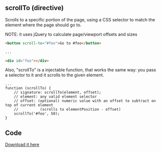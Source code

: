 ## scrollTo (directive)

Scrolls to a specific portion of the page, using a CSS selector to match the element where the page should go to.

NOTE: it uses jQuery to calculate page/viewport offsets and sizes


```html
<button scroll-to="#foo">Go to #foo</button>

...

<div id="foo"></div>

```

Also, "scrollTo" is a injectable function, that works the same way: you pass a selector to it and it scrolls to the given element.

```
...
function (scrollTo) {
	// signature: scrollTo(element, offset);
	// element: any valid element selector
	// offset: (optional) numeric value with an offset to subtract on top of current element
	//			(scrolls to elementPosition - offset)
	scrollTo('#foo', 50);
}
```

## Code

[Download it here](https://raw.github.com/darlanalves/ng-modules/master/scrollTo/scrollTo.js)